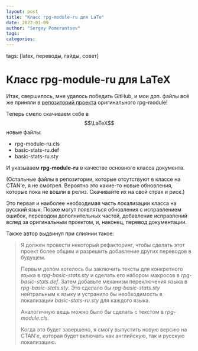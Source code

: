 ```yaml
---
layout: post
title: "Класс rpg-module-ru для LaTe"
date: 2022-01-09
author: "Sergey Pomerantsev"
tags:
categories:
---
```

tags: [latex, переводы, гайды, совет]

# Класс rpg-module-ru для LaTeX

Итак, свершилось, мне удалось победить GitHub, и мои доп. файлы всё же приняли в [репозиторий проекта](https://github.com/slithy/rpg_module) оригинального rpg-module!

Теперь смело скачиваем себе в $$\LaTeX$$ новые файлы:

- rpg-module-ru.cls
- basic-stats-ru.def
- basic-stats-ru.sty

И указываем **rpg-module-ru** в качестве основного класса документа.

(Остальные файлы в репозитории, которые отсутствуют в классе на CTAN'e, я не смотрел. Вероятно это какие-то новые обновления, которые пока не вошли в релиз. Скачивайте их на свой страх и риск.)

Это первая и наиболее необходимая часть локализации класса на русский язык. Позже могут появляться обновления с исправлением ошибок, переводом дополнительных частей, добавление исправлений вслед за оригинальным проектом, и, наконец, перевод документации.

Также автор выдвинул при слиянии такое:

> Я должен провести некоторый рефакторинг, чтобы сделать этот проект более общим и разрешить добавление других переводов в будущем.
>
> Первым делом хотелось бы заключить тексты для конкретного языка в *rpg-basic-stats.sty* и сделать его набором макросов в *rpg-basic-stats.def*. Затем добавьте механизм переключения языка в *rpg-basic-stats.sty*. Это сделало бы *rpg-basic-stats.sty* нейтральным к языку и устранило бы необходимость в локализации *basic-stats-ru.sty* для каждого языка.
> 
> Аналогичную вещь можно было бы сделать с текстом в *rpg-module.cls*.
> 
> Когда это будет завершено, я смогу выпустить новую версию на CTAN'e, которая будет включать как английскую, так и русскую локализацию.
